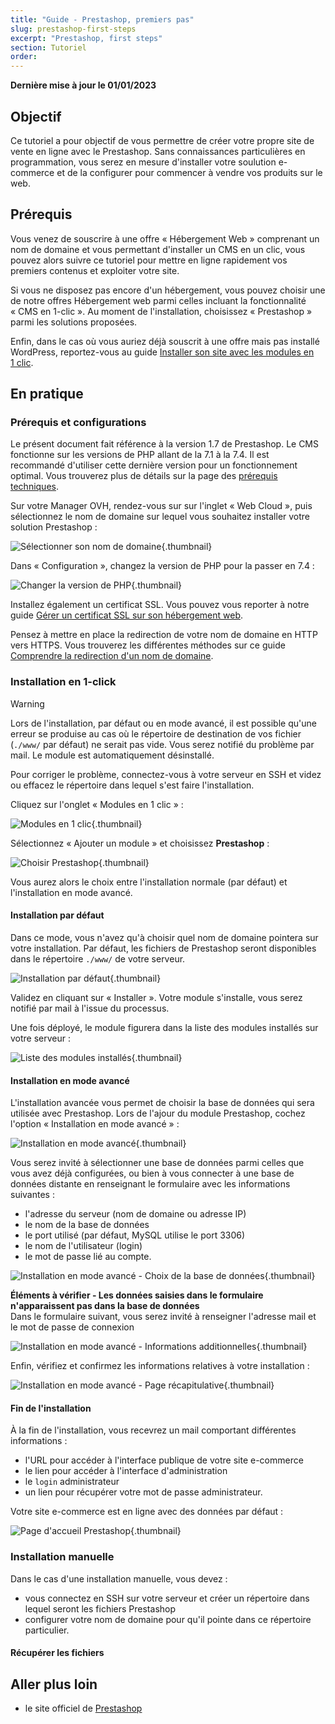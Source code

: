 ```yaml
---
title: "Guide - Prestashop, premiers pas"
slug: prestashop-first-steps
excerpt: "Prestashop, first steps"
section: Tutoriel
order: 
---
```


**Dernière mise à jour le 01/01/2023**

## Objectif

Ce tutoriel a pour objectif de vous permettre de créer votre propre site de vente en ligne avec le Prestashop. Sans connaissances particulières en programmation, vous serez en mesure d'installer votre soulution e-commerce et de la configurer pour commencer à vendre vos produits sur le web.

## Prérequis

Vous venez de souscrire à une offre «&nbsp;Hébergement Web&nbsp;» comprenant un nom de domaine et vous permettant d'installer un CMS en un clic, vous pouvez alors suivre ce tutoriel pour mettre en ligne rapidement vos premiers contenus et exploiter votre site.

Si vous ne disposez pas encore d'un hébergement, vous pouvez choisir une de notre offres Hébergement web parmi celles incluant la fonctionnalité «&nbsp;CMS en 1-clic&nbsp;». Au moment de l'installation, choisissez «&nbsp;Prestashop&nbsp;» parmi les solutions proposées.

Enfin, dans le cas où vous auriez déjà souscrit à une offre mais pas installé WordPress, reportez-vous au guide [Installer son site avec les modules en 1 clic](https://docs.ovh.com/fr/hosting/modules-en-1-clic/).

## En pratique

### Prérequis et configurations

Le présent document fait référence à la version 1.7 de Prestashop. Le CMS fonctionne sur les versions de PHP allant de la 7.1 à la 7.4. Il est recommandé d'utiliser cette dernière version pour un fonctionnement optimal. Vous trouverez plus de détails sur la page des [prérequis techniques](https://devdocs.prestashop-project.org/1.7/basics/installation/system-requirements/).

Sur votre Manager OVH, rendez-vous sur sur l'inglet «&nbsp;Web Cloud&nbsp;», puis sélectionnez le nom de domaine sur lequel vous souhaitez installer votre solution Prestashop&nbsp;:

![Sélectionner son nom de domaine](images/prestashop_first_steps_1.png){.thumbnail}

Dans «&nbsp;Configuration&nbsp;», changez la version de PHP pour la passer en 7.4&nbsp;:

![Changer la version de PHP](images/prestashop_first_steps_2.png){.thumbnail}

Installez également un certificat SSL. Vous pouvez vous reporter à notre guide [Gérer un certificat SSL sur son hébergement web](https://docs.ovh.com/fr/hosting/les-certificats-ssl-sur-les-hebergements-web/).

Pensez à mettre en place la redirection de votre nom de domaine en HTTP vers HTTPS. Vous trouverez les différentes méthodes sur ce guide [Comprendre la redirection d'un nom de domaine](https://docs.ovh.com/fr/domains/redirection-nom-de-domaine/#comprendre-la-redirection-dun-nom-de-domaine).

### Installation en 1-click

> [!warning]
>
> Lors de l'installation, par défaut ou en mode avancé, il est possible qu'une erreur se produise au cas où le répertoire de destination de vos fichier (`./www/` par défaut) ne serait pas vide.
> Vous serez notifié du problème par mail. Le module est automatiquement désinstallé.
>
> Pour corriger le problème, connectez-vous à votre serveur en SSH et videz ou effacez le répertoire dans lequel s'est faire l'installation.
>

Cliquez sur l'onglet «&nbsp;Modules en 1 clic&nbsp;»&nbsp;:

![Modules en 1 clic](images/prestashop_first_steps_3.png){.thumbnail}

Sélectionnez «&nbsp;Ajouter un module&nbsp;» et choisissez **Prestashop**&nbsp;:

![Choisir Prestashop](images/prestashop_first_steps_4.png){.thumbnail}

Vous aurez alors le choix entre l'installation normale (par défaut) et l'installation en mode avancé.

#### Installation par défaut

Dans ce mode, vous n'avez qu'à choisir quel nom de domaine pointera sur votre installation. Par défaut, les fichiers de Prestashop seront disponibles dans le répertoire `./www/` de votre serveur.

![Installation par défaut](images/prestashop_first_steps_5.png){.thumbnail}

Validez en cliquant sur «&nbsp;Installer&nbsp;». Votre module s'installe, vous serez notifié par mail à l'issue du processus.

Une fois déployé, le module figurera dans la liste des modules installés sur votre serveur&nbsp;:

![Liste des modules installés](images/prestashop_first_steps_6.png){.thumbnail}

#### Installation en mode avancé

L'installation avancée vous permet de choisir la base de données qui sera utilisée avec Prestashop. Lors de l'ajour du module Prestashop, cochez l'option «&nbsp;Installation en mode avancé&nbsp;»&nbsp;:

![Installation en mode avancé](images/prestashop_first_steps_7.png){.thumbnail}

Vous serez invité à sélectionner une base de données parmi celles que vous avez déjà configurées, ou bien à vous connecter à une base de données distante en renseignant le formulaire avec les informations suivantes&nbsp;:

- l'adresse du serveur (nom de domaine ou adresse IP)
- le nom de la base de données
- le port utilisé (par défaut, MySQL utilise le port 3306)
- le nom de l'utilisateur (login)
- le mot de passe lié au compte.

![Installation en mode avancé - Choix de la base de données](images/prestashop_first_steps_8.png){.thumbnail}

**Éléments à vérifier - Les données saisies dans le formulaire n'apparaissent pas dans la base de données**<br />
Dans le formulaire suivant, vous serez invité à renseigner l'adresse mail et le mot de passe de connexion

![Installation en mode avancé - Informations additionnelles](images/prestashop_first_steps_9.png){.thumbnail}

Enfin, vérifiez et confirmez les informations relatives à votre installation&nbsp;:

![Installation en mode avancé - Page récapitulative](images/prestashop_first_steps_10.png){.thumbnail}

#### Fin de l'installation

À la fin de l'installation, vous recevrez un mail comportant différentes informations&nbsp;:

- l'URL pour accéder à l'interface publique de votre site e-commerce
- le lien pour accéder à l'interface d'administration
- le `login` administrateur
- un lien pour récupérer votre mot de passe administrateur.

Votre site e-commerce est en ligne avec des données par défaut&nbsp;:

![Page d'accueil Prestashop](images/prestashop_first_steps_11.png){.thumbnail}

### Installation manuelle

Dans le cas d'une installation manuelle, vous devez :

- vous connectez en SSH sur votre serveur et créer un répertoire dans lequel seront les fichiers Prestashop
- configurer votre nom de domaine pour qu'il pointe dans ce répertoire particulier.

#### Récupérer les fichiers

## Aller plus loin

- le site officiel de [Prestashop](https://www.prestashop.com/)